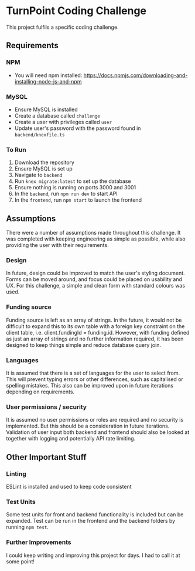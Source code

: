 # TurnPoint Coding Challenge

This project fulfils a specific coding challenge.

## Requirements
### NPM
* You will need npm installed: https://docs.npmjs.com/downloading-and-installing-node-js-and-npm
### MySQL
* Ensure MySQL is installed
* Create a database called `challenge`
* Create a user with privileges called `user`
* Update user's password with the password found in `backend/knexfile.ts`
### To Run
1. Download the repository
2. Ensure MySQL is set up 
3. Navigate to `backend`
4. Run `knex migrate:latest` to set up the database
5. Ensure nothing is running on ports 3000 and 3001
6. In the `backend`, run `npm run dev` to start API 
7. In the `frontend`, run `npm start` to launch the frontend

## Assumptions
There were a number of assumptions made throughout this challenge. It was completed with keeping engineering as simple as possible, while also providing the user with their requirements. 
### Design
In future, design could be improved to match the user's styling document. Forms can be moved around, and focus could be placed on usability and UX. For this challenge, a simple and clean form with standard colours was used.
### Funding source
Funding source is left as an array of strings. In the future, it would not be difficult to expand this to its own table with a foreign key constraint on the client table, i.e. client.fundingId = funding.id. However, with funding defined as just an array of strings and no further information required, it has been designed to keep things simple and reduce database query join.
### Languages
It is assumed that there is a set of languages for the user to select from. This will prevent typing errors or other differences, such as capitalised or spelling mistakes. This also can be improved upon in future iterations depending on requirements.
### User permissions / security
It is assumed no user permissions or roles are required and no security is implemented. But this should be a consideration in future iterations. Validation of user input both backend and frontend should also be looked at together with logging and potentially API rate limiting.

## Other Important Stuff
### Linting
ESLint is installed and used to keep code consistent
### Test Units
Some test units for front and backend functionality is included but can be expanded. Test can be run in the frontend and the backend folders by running `npm test`.
### Further Improvements
I could keep writing and improving this project for days. I had to call it at some point!